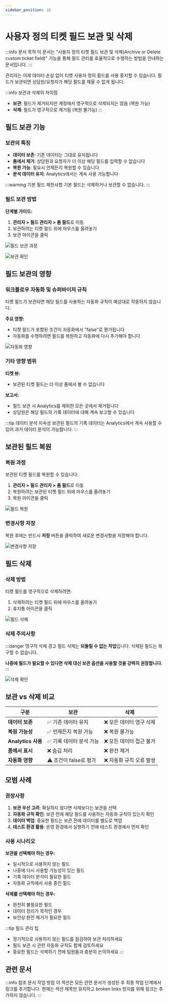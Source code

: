 ```yaml
---
sidebar_position: 16
---
```


# 사용자 정의 티켓 필드 보관 및 삭제

:::info 문서 목적
이 문서는 "사용자 정의 티켓 필드 보관 및 삭제(Archive or Delete custom ticket field)" 기능을 통해 필드 관리를 효율적으로 수행하는 방법을 안내하는 문서입니다.
:::

관리자는 이제 데이터 손실 없이 티켓 사용자 정의 필드를 사용 중지할 수 있습니다. 필드가 보관되면 상담원/요청자가 해당 필드를 채울 수 없게 됩니다.

:::info 보관과 삭제의 차이점
- **보관**: 필드가 제거되지만 계정에서 영구적으로 삭제되지는 않음 (복원 가능)
- **삭제**: 필드가 영구적으로 제거됨 (복원 불가능)
:::

## 필드 보관 기능

### 보관의 특징
- **데이터 보존**: 기존 데이터는 그대로 유지됩니다
- **폼에서 제거**: 상담원과 요청자가 더 이상 해당 필드를 입력할 수 없습니다
- **복원 가능**: 필요시 언제든지 복원할 수 있습니다
- **분석 데이터 유지**: Analytics에서는 계속 사용 가능합니다

:::warning 기본 필드 제한사항
기본 필드는 삭제하거나 보관할 수 없습니다.
:::

### 필드 보관 방법

**단계별 가이드:**

1. **관리자 > 필드 관리자 > 폼 필드**로 이동
2. 보관하려는 티켓 필드 위에 마우스를 올려놓기
3. 보관 아이콘을 클릭

![필드 보관 과정](https://s3.amazonaws.com/cdn.freshdesk.com/data/helpdesk/attachments/production/50006913201/original/nuTdyFkahpFWF_stdT-GMy7sseQ0itxhSQ.png?1668449001)

![보관 확인](https://s3.amazonaws.com/cdn.freshdesk.com/data/helpdesk/attachments/production/50006913202/original/Ni7kstGq-dpWBKu6kKBJk72cQ-sFoumPhw.png?1668449003)

## 필드 보관의 영향

### 워크플로우 자동화 및 슈퍼바이저 규칙

티켓 필드가 보관되면 해당 필드를 사용하는 자동화 규칙이 예상대로 작동하지 않습니다.

**주요 영향:**
- 티켓 필드가 포함된 조건이 자동화에서 "false"로 평가됩니다
- 자동화를 수행하려면 필드를 복원하고 자동화에 다시 추가해야 합니다

![자동화 영향](https://s3.amazonaws.com/cdn.freshdesk.com/data/helpdesk/attachments/production/50006913200/original/vp0wl8UMsBAonS--qwneQmQuTW0zb0fUqw.png?1668449000)

### 기타 영향 범위

**티켓 뷰:**
- 보관된 티켓 필드는 더 이상 폼에서 볼 수 없습니다

**보고서:**
- 필드 보관 시 Analytics를 제외한 모든 곳에서 제거됩니다
- 상담원은 해당 필드의 기록 데이터에 대해 계속 보고할 수 있습니다

:::tip 데이터 분석 지속성
보관된 필드의 기록 데이터는 Analytics에서 계속 사용할 수 있어 과거 데이터 분석이 가능합니다.
:::

## 보관된 필드 복원

### 복원 과정

보관된 티켓 필드를 복원할 수 있습니다:

1. **관리자 > 필드 관리자 > 폼 필드**로 이동
2. 복원하려는 보관된 티켓 필드 위에 마우스를 올려놓기
3. 복원 아이콘을 클릭

![필드 복원](https://s3.amazonaws.com/cdn.freshdesk.com/data/helpdesk/attachments/production/50006913196/original/WWhz1aeu-_hvnLCj5xrMqBq6RLa3oooNSg.png?1668448998)

### 변경사항 저장

복원 후에는 반드시 **저장** 버튼을 클릭하여 새로운 변경사항을 저장해야 합니다.

![변경사항 저장](https://s3.amazonaws.com/cdn.freshdesk.com/data/helpdesk/attachments/production/50006913199/original/XTP5YWhyZRpaDTmd4FE6wdETiZwVez0dLw.png?1668449000)

## 필드 삭제

### 삭제 방법

티켓 필드를 영구적으로 삭제하려면:

1. 삭제하려는 티켓 필드 위에 마우스를 올려놓기
2. 휴지통 아이콘을 클릭

![필드 삭제](https://s3.amazonaws.com/cdn.freshdesk.com/data/helpdesk/attachments/production/50006913197/original/MRtj-IccYcBwRsEdMvcbSKkuBmV6KvckCA.png?1668448999)

### 삭제 주의사항

:::danger 영구적 삭제 경고
필드 삭제는 **되돌릴 수 없는 작업**입니다. 삭제된 필드는 복구할 수 없습니다.

**나중에 필드가 필요할 수 있다면 삭제 대신 보관 옵션을 사용할 것을 강력히 권장합니다.**
:::

![삭제 확인](https://s3.amazonaws.com/cdn.freshdesk.com/data/helpdesk/attachments/production/50006913203/original/-pKglefQNCQOgvd41-Dkkf3XmvdtqupCTg.png?1668449003)

## 보관 vs 삭제 비교

| 구분 | 보관 | 삭제 |
|------|------|------|
| **데이터 보존** | ✅ 기존 데이터 유지 | ❌ 모든 데이터 영구 삭제 |
| **복원 가능성** | ✅ 언제든지 복원 가능 | ❌ 복원 불가능 |
| **Analytics 사용** | ✅ 기록 데이터 분석 가능 | ❌ 모든 데이터 접근 불가 |
| **폼에서 표시** | ❌ 숨김 처리 | ❌ 완전 제거 |
| **자동화 영향** | ⚠️ 조건이 false로 평가 | ❌ 자동화 규칙 오류 발생 |

## 모범 사례

### 권장사항

1. **보관 우선 고려**: 확실하지 않다면 삭제보다는 보관을 선택
2. **자동화 규칙 확인**: 보관 전에 해당 필드를 사용하는 자동화 규칙이 있는지 확인
3. **데이터 백업**: 중요한 필드는 보관 전에 데이터를 별도로 백업
4. **테스트 환경 활용**: 운영 환경에서 실행하기 전에 테스트 환경에서 먼저 확인

### 사용 시나리오

**보관을 선택해야 하는 경우:**
- 일시적으로 사용하지 않는 필드
- 나중에 다시 사용할 가능성이 있는 필드
- 기록 데이터 분석이 필요한 필드
- 자동화 규칙에서 사용 중인 필드

**삭제를 선택해야 하는 경우:**
- 완전히 불필요한 필드
- 데이터 정리가 목적인 경우
- 보안상 완전 제거가 필요한 필드

:::tip 필드 관리 팁
- 정기적으로 사용하지 않는 필드를 점검하여 보관 처리하세요
- 필드 보관 시 관련 자동화 규칙도 함께 검토하세요
- 중요한 필드는 삭제하기 전에 팀원들과 충분히 논의하세요
:::

## 관련 문서

:::info 참조 문서 작업 방침
이 섹션은 모든 관련 문서가 생성된 후 최종 작업 단계에서 링크를 추가합니다.
현재는 섹션 제목만 유지하고 broken links 방지를 위해 링크는 추가하지 않습니다.
:::

<!-- 최종 작업 시 아래 형태로 추가:
- [사용자 정의 필드 생성](./creating-custom-fields-ticket-problem-change-release-task-form)
- [필드 관리자 사용법](./field-manager-guide)
- [티켓 필드 유형 이해](./understanding-different-types-ticket-fields)
- [워크플로우 자동화](./workflow-automation)
-->
